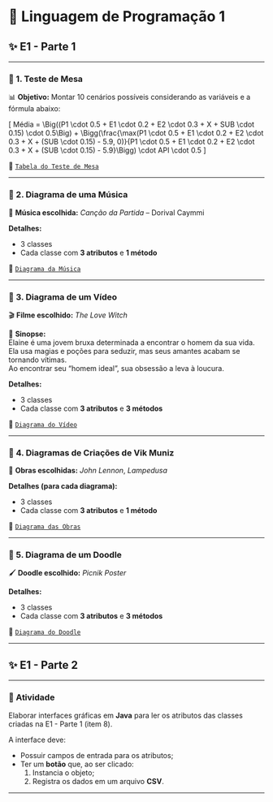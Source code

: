 # 📌 Linguagem de Programação 1

## ✨ E1 - Parte 1

---

### 🔹 1. Teste de Mesa
📊 **Objetivo:** Montar 10 cenários possíveis considerando as variáveis e a fórmula abaixo:  

\[
Média = \Big((P1 \cdot 0.5 + E1 \cdot 0.2 + E2 \cdot 0.3 + X + SUB \cdot 0.15) \cdot 0.5\Big) + \Bigg(\frac{\max(P1 \cdot 0.5 + E1 \cdot 0.2 + E2 \cdot 0.3 + X + (SUB \cdot 0.15) - 5.9, 0)}{P1 \cdot 0.5 + E1 \cdot 0.2 + E2 \cdot 0.3 + X + (SUB \cdot 0.15) - 5.9}\Bigg) \cdot API \cdot 0.5
\]

📄 [`Tabela do Teste de Mesa`](./Teste_de_Mesa.md)

---

### 🔹 2. Diagrama de uma Música  
🎵 **Música escolhida:** *Canção da Partida* – Dorival Caymmi  

**Detalhes:**  
- 3 classes  
- Cada classe com **3 atributos** e **1 método**  

📄 [`Diagrama da Música`](./Imagens/Diagrama_Musica.md)

---

### 🔹 3. Diagrama de um Vídeo  
🎬 **Filme escolhido:** *The Love Witch*  

📖 **Sinopse:**  
Elaine é uma jovem bruxa determinada a encontrar o homem da sua vida.  
Ela usa magias e poções para seduzir, mas seus amantes acabam se tornando vítimas.  
Ao encontrar seu “homem ideal”, sua obsessão a leva à loucura.  

**Detalhes:**  
- 3 classes  
- Cada classe com **3 atributos** e **3 métodos**  

📄 [`Diagrama do Vídeo`](./Imagens/Diagrama_Video.md)

---

### 🔹 4. Diagramas de Criações de Vik Muniz  
🎨 **Obras escolhidas:** *John Lennon*, *Lampedusa* 

**Detalhes (para cada diagrama):**  
- 3 classes  
- Cada classe com **3 atributos** e **1 método**  

📄 [`Diagrama das Obras`](./Imagens/Diagrama_Imagem_VikMuniz.md)

---

### 🔹 5. Diagrama de um Doodle  
🖌️ **Doodle escolhido:** *Picnik Poster*  

**Detalhes:**  
- 3 classes  
- Cada classe com **3 atributos** e **3 métodos**  

📄 [`Diagrama do Doodle`](./Imagens/Diagrama_Doodle.md)

---

## ✨ E1 - Parte 2

---

### 🎯 Atividade  
Elaborar interfaces gráficas em **Java** para ler os atributos das classes criadas na E1 - Parte 1 (item 8).  

A interface deve:  
- Possuir campos de entrada para os atributos;  
- Ter um **botão** que, ao ser clicado:  
  1. Instancia o objeto;  
  2. Registra os dados em um arquivo **CSV**.

---



